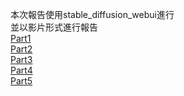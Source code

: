 本次報告使用stable_diffusion_webui進行  
並以影片形式進行報告  
[Part1](https://cdn.discordapp.com/attachments/951070268112109578/1119422396206686258/Part1.mkv)  
[Part2](https://cdn.discordapp.com/attachments/951070268112109578/1119422397024579644/Part2.mkv)  
[Part3](https://cdn.discordapp.com/attachments/951070268112109578/1119422397351731272/Part3.mkv)  
[Part4](https://cdn.discordapp.com/attachments/951070268112109578/1119422397662122004/Part4.mkv)  
[Part5](https://cdn.discordapp.com/attachments/951070268112109578/1119422398081544323/Part5.mkv)  
